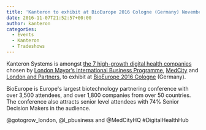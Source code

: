 ```yaml
---
title: 'Kanteron to exhibit at BioEurope 2016 Cologne (Germany) November 7-9 - booth 58'
date: 2016-11-07T21:52:57+00:00
author: kanteron
categories:
  - Events
  - Kanteron
  - Tradeshows
---
```

Kanteron Systems is amongst [the 7 high-growth digital health companies](http://gotogrow.london/insight-and-case-studies/bioeurope-meet-the-companies) chosen by [London Mayor’s International Business Programme](http://gotogrow.london/), [MedCity](http://www.medcityhq.com/) and [London and Partners](http://www.londonandpartners.com/), to exhibit at <a href="https://ebdgroup.knect365.com/bioeurope/" target="_blank">BioEurope 2016 Cologne</a> (Germany).

<!--more-->

BioEurope is Europe's largest biotechnology partnering conference with over 3,500 attendees, and over 1,800 companies from over 50 countries. The conference also attracts senior level attendees with 74% Senior Decision Makers in the audience.

@gotogrow\_london, @l\_pbusiness and @MedCityHQ #DigitalHealthHub